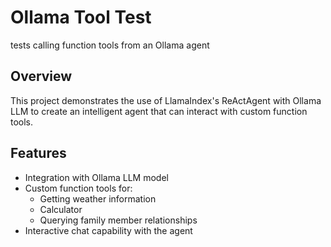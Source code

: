 # Ollama Tool Test

tests calling function tools from an Ollama agent

## Overview

This project demonstrates the use of LlamaIndex's ReActAgent with Ollama LLM to create an intelligent agent that can interact with custom function tools.

## Features

- Integration with Ollama LLM model
- Custom function tools for:
  - Getting weather information
  - Calculator
  - Querying family member relationships
- Interactive chat capability with the agent
